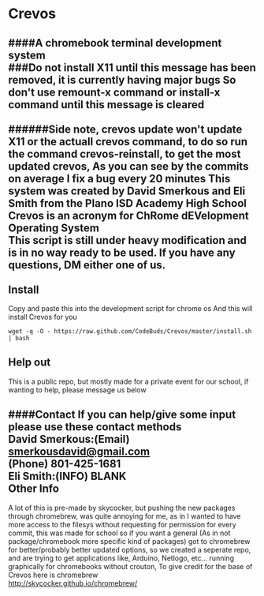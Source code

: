 # Crevos
####A chromebook terminal development system </br>
###Do not install X11 until this message has been removed, it is currently having major bugs So don't use remount-x command or install-x command until this message is cleared</br></br>
######Side note, crevos update won't update X11 or the actuall crevos command, to do so run the command crevos-reinstall, to get the most updated crevos, As you can see by the commits on average I fix a bug every 20 minutes 
This system was created by David Smerkous and Eli Smith from the Plano ISD Academy High School </br>
Crevos is an acronym for Ch<B>R</B>ome d<B>EV</B>elopment <B>O</B>perating <B>S</B>ystem</br>
This script is still under heavy modification and is in no way ready to be used. If you have any questions, DM either one of us.</br></br>
Install
------------

Copy and paste this into the development script for chrome os
And this will install Crevos for you

    wget -q -O - https://raw.github.com/CodeBuds/Crevos/master/install.sh | bash
    
Help out
------------

This is a public repo, but mostly made for a private event for our school, if wanting to help, please message us below</br>

####Contact
If you can help/give some input please use these contact methods</br>
David Smerkous:(Email) smerkousdavid@gmail.com</br>
               (Phone) 801-425-1681</br>
Eli Smith:(INFO) BLANK</br>
Other Info
------------

  A lot of this is pre-made by skycocker, but pushing the new packages through chromebrew, was quite annoying for me, as in I wanted to have more access to the filesys without requesting for permission for every commit, this was made for school so if you want a general (As in not package/chromebook more specific kind of packages) got to chromebrew for better/probably better updated options, so we created a seperate repo, and are trying to get applications like, Arduino, Netlogo, etc... running graphically for chromebooks without crouton, To give credit for the base of Crevos here is chromebrew</br>
http://skycocker.github.io/chromebrew/
